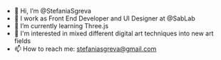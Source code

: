 - 👋 Hi, I’m @StefaniaSgreva
- 💼 I work as Front End Developer and UI Designer at @SabLab
- 🌱 I’m currently learning Three.js
- 👀 I'm interested in mixed different digital art techniques into new art fields
- 📫 How to reach me: <a>stefaniasgreva@gmail.com</a>

<!---
StefaniaSgreva/StefaniaSgreva is a ✨ special ✨ repository because its `README.md` (this file) appears on your GitHub profile.
You can click the Preview link to take a look at your changes.
--->
